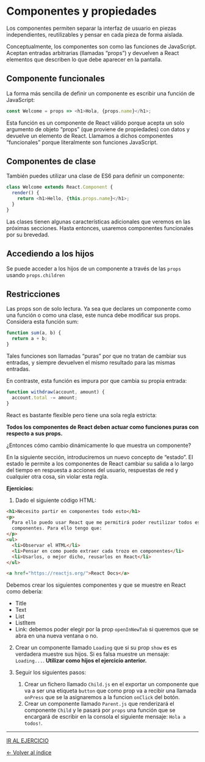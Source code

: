 # Componentes y propiedades

Los componentes permiten separar la interfaz de usuario en piezas independientes, reutilizables y pensar en cada pieza de forma aislada.

Conceptualmente, los componentes son como las funciones de JavaScript. Aceptan entradas arbitrarias (llamadas “props”) y devuelven a React elementos que describen lo que debe aparecer en la pantalla.

## Componente funcionales

La forma más sencilla de definir un componente es escribir una función de JavaScript:

```js
const Welcome = props => <h1>Hola, {props.name}</h1>;
```

Esta función es un componente de React válido porque acepta un solo argumento de objeto “props” (que proviene de propiedades) con datos y devuelve un elemento de React. Llamamos a dichos componentes “funcionales” porque literalmente son funciones JavaScript.

## Componentes de clase

También puedes utilizar una clase de ES6 para definir un componente:

```js
class Welcome extends React.Component {
  render() {
    return <h1>Hello, {this.props.name}</h1>;
  }
}
```

Las clases tienen algunas características adicionales que veremos en las próximas secciones. Hasta entonces, usaremos componentes funcionales por su brevedad.

## Accediendo a los hijos

Se puede acceder a los hijos de un componente a través de las `props` usando `props.children`

## Restricciones

Las props son de solo lectura. Ya sea que declares un componente como una función o como una clase, este nunca debe modificar sus props. Considera esta función sum:

```js
function sum(a, b) {
  return a + b;
}
```

Tales funciones son llamadas “puras” por que no tratan de cambiar sus entradas, y siempre devuelven el mismo resultado para las mismas entradas.

En contraste, esta función es impura por que cambia su propia entrada:

```js
function withdraw(account, amount) {
  account.total -= amount;
}
```

React es bastante flexible pero tiene una sola regla estricta:

**Todos los componentes de React deben actuar como funciones puras con respecto a sus props.**

¿Entonces cómo cambio dinámicamente lo que muestra un componente?

En la siguiente sección, introduciremos un nuevo concepto de “estado”. El estado le permite a los componentes de React cambiar su salida a lo largo del tiempo en respuesta a acciones del usuario, respuestas de red y cualquier otra cosa, sin violar esta regla.

**Ejercicios:**

1. Dado el siguiente código HTML:

```html
<h1>Necesito partir en componentes todo esto</h1>
<p>
  Para ello puedo usar React que me permitirá poder reutilizar todos esos
  componentes. Para ello tengo que:
</p>
<ul>
  <li>Observar el HTML</li>
  <li>Pensar en como puedo extraer cada trozo en componentes</li>
  <li>Usarlos, o mejor dicho, reusarlos en React</li>
</ul>

<a href="https://reactjs.org/">React Docs</a>
```

Debemos crear los siguientes componentes y que se muestre en React como debería:

- Title
- Text
- List
- ListItem
- Link: debemos poder elegir por la prop `openInNewTab` si queremos que se abra en una nueva ventana o no.

2. Crear un componente llamado `Loading` que si su prop `show` es es verdadera muestre sus hijos. Si es falsa muestre un mensaje: `Loading...`. **Utilizar como hijos el ejercicio anterior.**

3. Seguir los siguientes pasos:
   1. Crear un fichero llamado `Child.js` en el exportar un componente que va a ser una etiqueta `button` que como prop va a recibir una llamada `onPress` que se la asignaremos a la funcion `onClick` del botón.
   2. Crear un componente llamado `Parent.js` que renderizará el componente `Child` y le pasará por `props` una función que se encargará de escribir en la consola el siguiente mensaje: `Hola a todos!`.

---
[IR AL EJERCICIO](../../Ejercicios/Enunciados/3.Props.md)

[<- Volver al índice](../../README.md)
